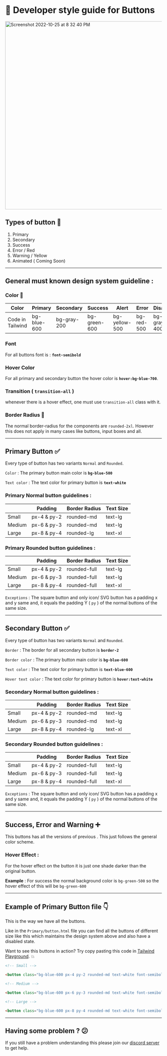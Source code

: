 # 📒 Developer style guide for Buttons

<img width="605" alt="Screenshot 2022-10-25 at 8 32 40 PM" src="https://user-images.githubusercontent.com/91758830/197823712-fdfb3883-f709-4b0a-bc6a-fa7021129acc.png">


## Types of button 🔽

1. Primary
2. Secondary
3. Success
4. Error / Red
5. Warning / Yellow
6. Animated ( Coming Soon)

---

## General must known design system guideline :

### Color 🎨

| Color            | Primary     | Secondary   | Success      | Alert         | Error      | Disabled    |
| ---------------- | ----------- | ----------- | ------------ | ------------- | ---------- | ----------- |
| Code in Tailwind | bg-blue-600 | bg-gray-200 | bg-green-600 | bg-yellow-500 | bg-red-500 | bg-gray-400 |

### Font

For all buttons font is : **`font-semibold`**

### Hover Color

For all primary and secondary button the hover color is **`hover:bg-blue-700`**.

### Transition ( `transition-all` )

whenever there is a hover effect, one must use `transition-all` class with it.

### Border Radius 🔲

The normal border-radius for the components are `rounded-2xl`. However this does not apply in many cases like buttons, input boxes and all.

---

## Primary Button ✅

Every type of button has two variants `Normal` and `Rounded`. 

`Color` : The primary button main color is **`bg-blue-500`**

`Text color` : The text color for primary button is **`text-white`**

### Primary Normal button guidelines :

|  | Padding | Border Radius | Text Size |
| --- | --- | --- | --- |
| Small | px-4 & py-2 | rounded-md | text-lg |
| Medium | px-6 & py-3 | rounded-md | text-lg |
| Large | px-8 & py-4 | rounded-lg | text-xl |

### Primary Rounded button guidelines :

|  | Padding | Border Radius | Text Size |
| --- | --- | --- | --- |
| Small | px-4 & py-2 | rounded-full | text-lg |
| Medium | px-6 & py-3 | rounded-full | text-lg |
| Large | px-8 & py-4 | rounded-full | text-xl |

`Exceptions` : The square button and only icon/ SVG button has a padding x and y same and, it equals the padding Y ( `py` ) of the normal buttons of the same size.

---

## Secondary Button ✅

Every type of button has two variants `Normal` and `Rounded`. 

`Border` : The border for all secondary button is **`border-2`**

`Border color` : The primary button main color is **`bg-blue-600`**

`Text color` : The text color for primary button is **`text-blue-600`**

`Hover text color` : The text color for primary button is **`hover:text-white`**

### Secondary Normal button guidelines :

|  | Padding | Border Radius | Text Size |
| --- | --- | --- | --- |
| Small | px-4 & py-2 | rounded-md | text-lg |
| Medium | px-6 & py-3 | rounded-md | text-lg |
| Large | px-8 & py-4 | rounded-lg | text-xl |

### Secondary Rounded button guidelines :

|  | Padding | Border Radius | Text Size |
| --- | --- | --- | --- |
| Small | px-4 & py-2 | rounded-full | text-lg |
| Medium | px-6 & py-3 | rounded-full | text-lg |
| Large | px-8 & py-4 | rounded-full | text-xl |

`Exceptions` : The square button and only icon/ SVG button has a padding x and y same and, it equals the padding Y ( `py` ) of the normal buttons of the same size.

---

## Success, Error and Warning ➕

This buttons has all the versions of previous . This just follows the general color scheme. 

### Hover Effect :

For the hover effect on the button it is just one shade darker than the original button.

**Example** : For success the normal background color is `bg-green-500` so the hover effect of this will be `bg-green-600`

---

## Example of Primary Button file 👇

This is the way we have all the buttons. 

Like in the `Primary/button.html` file you can find all the buttons of different size like this which maintains the design system above and also have a disabled state.

Want to see this buttons in action? Try copy pasting this code in [Tailwind Playground]([https://play.tailwindcss.com/](https://play.tailwindcss.com/)). 💥

```html
<!-- Small -->

<button class="bg-blue-600 px-4 py-2 rounded-md text-white font-semibold text-lg hover:bg-blue-700 transition-all disabled:bg-gray-400">Button</button>

<!-- Medium -->

<button class="bg-blue-600 px-6 py-3 rounded-md text-white font-semibold text-lg hover:bg-blue-700 transition-all disabled:bg-gray-400" >Button</button>

<!-- Large -->

<button class="bg-blue-600 px-8 py-4 rounded-md text-white font-semibold text-xl hover:bg-blue-700 transition-all disabled:bg-gray-400">Button</button>
```

---

## Having some problem ? 😕

If you still have a problem understanding this please join our [discord server]([https://discord.gg/zrVMjGW8sB](https://discord.gg/zrVMjGW8sB)) to get help.
